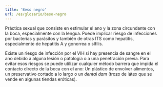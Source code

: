 ```yaml
---
title: 'Beso negro'
url: /es/glosario/beso-negro
---
```


Práctica sexual que consiste en estimular el ano y la zona circundante con la boca, especialmente con la lengua. Puede implicar riesgo de infecciones por bacterias y parásitos y también de otras ITS como hepatitis, especialmente de hepatitis A y gonorrea o sífilis.

Existe un riesgo de infección por el VIH si hay presencia de sangre en el ano debido a alguna lesión o patología o a una penetración previa. Para evitar esos riesgos se puede utilizar cualquier método barrera que impida el contacto directo de la boca con el ano: Un plástico de envolver alimentos, un preservativo cortado a lo largo o un _dental dam_ (trozo de látex que se vende en algunas tiendas eróticas).